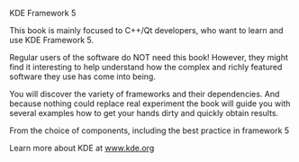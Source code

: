 <!--
This is the sentence used on the back cover
kde-framework-5-cover-back.svg
-->

<!-- Title with stripes background : -->
KDE Framework 5

<!-- Text A content : -->
This book is mainly focused to C++/Qt developers, who want to learn and use KDE Framework 5.

Regular users of the software do NOT need this book! However, they might find it interesting to help understand how the complex and richly featured software they use has come into being.

<!-- Text B content : -->
You will discover the variety of frameworks and their dependencies. And because nothing could replace real experiment the book will guide you with several examples how to get your hands dirty and quickly obtain results.

From the choice of components, including the best practice in framework 5

<!-- Final sentence : -->
Learn more about KDE at www.kde.org
